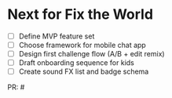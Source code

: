 # Next for Fix the World

- [ ] Define MVP feature set
- [ ] Choose framework for mobile chat app
- [ ] Design first challenge flow (A/B + edit remix)
- [ ] Draft onboarding sequence for kids
- [ ] Create sound FX list and badge schema

PR: #<replace-with-final-PR-number>
